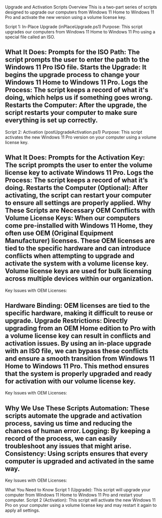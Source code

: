 Upgrade and Activation Scripts
Overview
This is a two-part series of scripts designed to upgrade our computers from Windows 11 Home to Windows 11 Pro and activate the new version using a volume license key.

Script 1: In-Place Upgrade (inPlaceUpgrade.ps1)
Purpose:
This script upgrades our computers from Windows 11 Home to Windows 11 Pro using a special file called an ISO.

What It Does:
Prompts for the ISO Path: The script prompts the user to enter the path to the Windows 11 Pro ISO file.
Starts the Upgrade: It begins the upgrade process to change your Windows 11 Home to Windows 11 Pro.
Logs the Process: The script keeps a record of what it's doing, which helps us if something goes wrong.
Restarts the Computer: After the upgrade, the script restarts your computer to make sure everything is set up correctly.
------------------------------------------------------------------------------------------------------------------------------------------------------------------------------------------------------------
Script 2: Activation (postUpgradeActivation.ps1)
Purpose:
This script activates the new Windows 11 Pro version on your computer using a volume license key.

What It Does:
Prompts for the Activation Key: The script prompts the user to enter the volume license key to activate Windows 11 Pro.
Logs the Process: The script keeps a record of what it’s doing.
Restarts the Computer (Optional): After activating, the script can restart your computer to ensure all settings are properly applied.
Why These Scripts are Necessary
OEM Conflicts with Volume License Keys:
When our computers come pre-installed with Windows 11 Home, they often use OEM (Original Equipment Manufacturer) licenses. These OEM licenses are tied to the specific hardware and can introduce conflicts when 
attempting to upgrade and activate the system with a volume license key. Volume license keys are used for bulk licensing across multiple devices within our organization.
------------------------------------------------------------------------------------------------------------------------------------------------------------------------------------------------------------

Key Issues with OEM Licenses:

Hardware Binding: OEM licenses are tied to the specific hardware, making it difficult to reuse or upgrade.
Upgrade Restrictions: Directly upgrading from an OEM Home edition to Pro with a volume license key can result in conflicts and activation issues.
By using an in-place upgrade with an ISO file, we can bypass these conflicts and ensure a smooth transition from Windows 11 Home to Windows 11 Pro. This method ensures that the system is properly 
upgraded and ready for activation with our volume license key.
------------------------------------------------------------------------------------------------------------------------------------------------------------------------------------------------------------
Key Issues with OEM Licenses:

Why We Use These Scripts
Automation: These scripts automate the upgrade and activation process, saving us time and reducing the chances of human error.
Logging: By keeping a record of the process, we can easily troubleshoot any issues that might arise.
Consistency: Using scripts ensures that every computer is upgraded and activated in the same way.
------------------------------------------------------------------------------------------------------------------------------------------------------------------------------------------------------------
Key Issues with OEM Licenses:

What You Need to Know
Script 1 (Upgrade): This script will upgrade your computer from Windows 11 Home to Windows 11 Pro and restart your computer.
Script 2 (Activation): This script will activate the new Windows 11 Pro on your computer using a volume license key and may restart it again to apply all settings.
